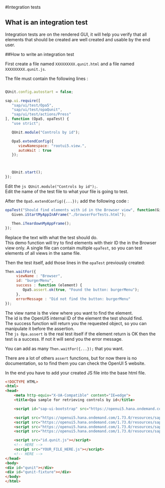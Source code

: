 #Integration tests

## What is an integration test
Integration tests are on the rendered GUI, it will help you verify that all elements that should be created are
well created and usable by the end user.

##How to write an integration test

First create a file named `XXXXXXXXX.qunit.html` and a file named `XXXXXXXXX.qunit.js`.

The file must contain the following lines :
```js

QUnit.config.autostart = false;

sap.ui.require([
   "sap/ui/test/Opa5",
   "sap/ui/test/opaQunit",
   "sap/ui/test/actions/Press"
], function (Opa5, opaTest) {
   "use strict";

   QUnit.module("Controls by id");

   Opa5.extendConfig({
      viewNamespace: "rootui5.view.",
      autoWait : true
   });



   QUnit.start();
});

```

Edit the ```js QUnit.module("Controls by id");```.  
Edit the name of the test file to what your file is going to test.

After the `Opa5.extendConfig({...});` add the following code :
```js
opaTest("Should find elements with id in the Browser view", function(Given, Then) {
   Given.iStartMyAppInAFrame("./browserForTests.html");

   Then.iTeardownMyAppFrame();
});
```

Replace the text with what the test should do.  
This demo function will try to find elements with their ID the in the Browser view only.
A single file can contain multiple `opaTest`, so you can test elements of all views in the same file.

Then the test itself, add those lines in the `opaTest` previously created:
```js
Then.waitFor({
     viewName : "Browser",
     id: "burgerMenu",
     success : function (element) {
        Opa5.assert.ok(true, "Found the button: burgerMenu");
     },
     errorMessage : "Did not find the button: burgerMenu"
});
```

The view name is the view where you want to find the element.  
The id is the OpenUI5 internal ID of the element the test should find.  
The success function will return you the requested object, so you can manipulate it before the assertion.  
The ```js Opa.assert``` is the real test itself if the element return is OK then the test is a success.
If not it will send you the error message.  

You can add as many `Then.waitFor({...});` that you want.

There are a lot of others `assert` functions, but for now there is no documentation, so to find them you can check the OpenUI 5 website.

In the end you have to add your created JS file into the base html file.  

```html
<!DOCTYPE HTML>
<html>
<head>
    <meta http-equiv="X-UA-Compatible" content="IE=edge">
    <title>Opa sample for retrieving controls by id</title>

    <script id="sap-ui-bootstrap" src="https://openui5.hana.ondemand.com/1.73.0/resources/sap-ui-core.js"></script>

    <script src="https://openui5.hana.ondemand.com/1.73.0/resources/sap/ui/qunit/qunit-2-css.js"></script>
    <script src="https://openui5.hana.ondemand.com/1.73.0/resources/sap/ui/thirdparty/qunit-2.js"></script>
    <script src="https://openui5.hana.ondemand.com/1.73.0/resources/sap/ui/qunit/qunit-junit.js"></script>
    <script src="https://openui5.hana.ondemand.com/1.73.0/resources/sap/ui/qunit/qunit-coverage.js"></script>

    <script src="id.qunit.js"></script>
    <!-- HERE -->
    <script src="YOUR_FILE_HERE.js"></script>
    <!-- HERE -->
</head>
<body>
<div id="qunit"></div>
<div id="qunit-fixture"></div>
</body>
</html>
```
